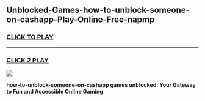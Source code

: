 
## Unblocked-Games-how-to-unblock-someone-on-cashapp-Play-Online-Free-napmp
<h3>
<a href="https://premium76.site?title=how-to-unblock-someone-on-cashapp&ref=26A">CLICK TO PLAY</a></h3>
<hr>

<h3>
<a href="https://premium76.site?title=how-to-unblock-someone-on-cashapp&ref=26A">CLICK 2 PLAY</a>
  
</h3>

<a href="https://premium76.site?title=how-to-unblock-someone-on-cashapp&ref=26A"><img src="https://clearcache.store/games.png"></a>


**how-to-unblock-someone-on-cashapp games unblocked: Your Gateway to Fun and Accessible Online Gaming**
